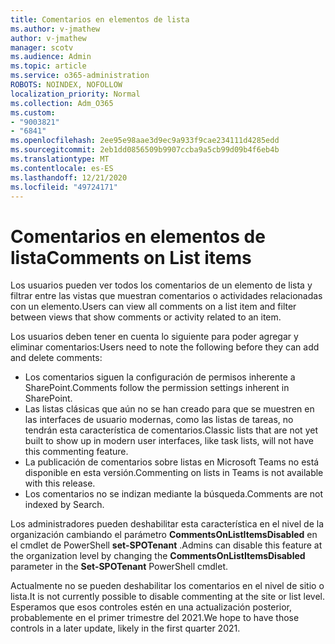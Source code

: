 ```yaml
---
title: Comentarios en elementos de lista
ms.author: v-jmathew
author: v-jmathew
manager: scotv
ms.audience: Admin
ms.topic: article
ms.service: o365-administration
ROBOTS: NOINDEX, NOFOLLOW
localization_priority: Normal
ms.collection: Adm_O365
ms.custom:
- "9003821"
- "6841"
ms.openlocfilehash: 2ee95e98aae3d9ec9a933f9cae234111d4285edd
ms.sourcegitcommit: 2eb1dd0856509b9907ccba9a5cb99d09b4f6eb4b
ms.translationtype: MT
ms.contentlocale: es-ES
ms.lasthandoff: 12/21/2020
ms.locfileid: "49724171"
---
```

# <a name="comments-on-list-items"></a><span data-ttu-id="463e4-102">Comentarios en elementos de lista</span><span class="sxs-lookup"><span data-stu-id="463e4-102">Comments on List items</span></span>

<span data-ttu-id="463e4-103">Los usuarios pueden ver todos los comentarios de un elemento de lista y filtrar entre las vistas que muestran comentarios o actividades relacionadas con un elemento.</span><span class="sxs-lookup"><span data-stu-id="463e4-103">Users can view all comments on a list item and filter between views that show comments or activity related to an item.</span></span>

<span data-ttu-id="463e4-104">Los usuarios deben tener en cuenta lo siguiente para poder agregar y eliminar comentarios:</span><span class="sxs-lookup"><span data-stu-id="463e4-104">Users need to note the following before they can add and delete comments:</span></span>

- <span data-ttu-id="463e4-105">Los comentarios siguen la configuración de permisos inherente a SharePoint.</span><span class="sxs-lookup"><span data-stu-id="463e4-105">Comments follow the permission settings inherent in SharePoint.</span></span>
- <span data-ttu-id="463e4-106">Las listas clásicas que aún no se han creado para que se muestren en las interfaces de usuario modernas, como las listas de tareas, no tendrán esta característica de comentarios.</span><span class="sxs-lookup"><span data-stu-id="463e4-106">Classic lists that are not yet built to show up in modern user interfaces, like task lists, will not have this commenting feature.</span></span>
- <span data-ttu-id="463e4-107">La publicación de comentarios sobre listas en Microsoft Teams no está disponible en esta versión.</span><span class="sxs-lookup"><span data-stu-id="463e4-107">Commenting on lists in Teams is not available with this release.</span></span>
- <span data-ttu-id="463e4-108">Los comentarios no se indizan mediante la búsqueda.</span><span class="sxs-lookup"><span data-stu-id="463e4-108">Comments are not indexed by Search.</span></span>

<span data-ttu-id="463e4-109">Los administradores pueden deshabilitar esta característica en el nivel de la organización cambiando el parámetro **CommentsOnListItemsDisabled** en el cmdlet de PowerShell **set-SPOTenant** .</span><span class="sxs-lookup"><span data-stu-id="463e4-109">Admins can disable this feature at the organization level by changing the **CommentsOnListItemsDisabled** parameter in the **Set-SPOTenant** PowerShell cmdlet.</span></span>

<span data-ttu-id="463e4-110">Actualmente no se pueden deshabilitar los comentarios en el nivel de sitio o lista.</span><span class="sxs-lookup"><span data-stu-id="463e4-110">It is not currently possible to disable commenting at the site or list level.</span></span> <span data-ttu-id="463e4-111">Esperamos que esos controles estén en una actualización posterior, probablemente en el primer trimestre del 2021.</span><span class="sxs-lookup"><span data-stu-id="463e4-111">We hope to have those controls in a later update, likely in the first quarter 2021.</span></span>
